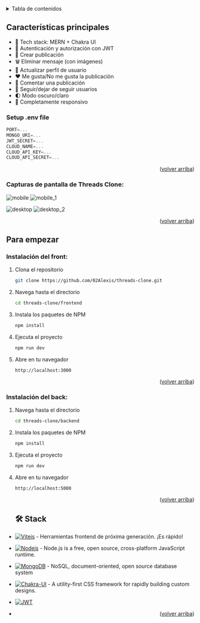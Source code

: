 <a name="readme-top"></a>

<details>
<summary>Tabla de contenidos</summary>

1. [Características principales](#características-principales)
2. [Para empezar](#para-empezar)
   - [Instalación del front](#instalación-del-front)
   - [Instalación del back](#instalación-del-back)

</details>

## Características principales

-  🌟 Tech stack: MERN  + Chakra UI
-  🎃 Autenticación y autorización con JWT
-  📝 Crear publicación
-  🗑️ Eliminar mensaje (con imágenes)
- 💱 Actualizar perfil de usuario
- ❤️ Me gusta/No me gusta la publicación
- 💬 Comentar una publicación
- 👥 Seguir/dejar de seguir usuarios
- 🌓 Modo oscuro/claro
- 📱 Completamente responsivo


### Setup .env file

```js
PORT=...
MONGO_URI=...
JWT_SECRET=...
CLOUD_NAME=...
CLOUD_API_KEY=...
CLOUD_API_SECRET=...
```

<p align="right">(<a href="#readme-top">volver arriba</a>)</p>

### Capturas de pantalla de Threads Clone:


![mobile](https://github.com/02Alexis/threads-clone/assets/99287560/10376522-e80d-4532-b8db-f4693446d2ce)
![mobile_1](https://github.com/02Alexis/threads-clone/assets/99287560/b67152d7-26ad-4575-a934-a11534fb10b8)

![desktop](https://github.com/02Alexis/threads-clone/assets/99287560/fd83a154-6af8-410e-adbb-ec5c4dd42da9)
![desktop_2](https://github.com/02Alexis/threads-clone/assets/99287560/0f334096-0a09-4527-9b41-dfa34d3b4630)

<p align="right">(<a href="#readme-top">volver arriba</a>)</p>

## Para empezar

### Instalación del front:

1. Clona el repositorio

   ```sh
   git clone https://github.com/02Alexis/threads-clone.git
   ```

2. Navega hasta el directorio

   ```sh
   cd threads-clone/frontend
   ```
3. Instala los paquetes de NPM

   ```sh
   npm install
   ```

4. Ejecuta el proyecto

   ```sh
   npm run dev
   ```

5. Abre en tu navegador
   ```
   http://localhost:3000
   ```

<p align="right">(<a href="#readme-top">volver arriba</a>)</p>

### Instalación del back:

1. Navega hasta el directorio

   ```sh
   cd threads-clone/backend
   ```
3. Instala los paquetes de NPM

   ```sh
   npm install
   ```

4. Ejecuta el proyecto

   ```sh
   npm run dev
   ```

5. Abre en tu navegador
   ```
   http://localhost:5000
   ```

   <p align="right">(<a href="#readme-top">volver arriba</a>)</p>

   ## 🛠️ Stack

- [![Vitejs][vite-badge]][vite-url] - Herramientas frontend de próxima generación. ¡Es rápido!
- [![Nodejs][node-badge]][node-url] - Node.js is a free, open source, cross-platform JavaScript runtime.
- [![MongoDB][MongoDB-badge]][MongoDB-url] - NoSQL, document-oriented, open source database system
- [![Chakra-UI][chakra-badge]][chakra-url] - A utility-first CSS framework for rapidly building custom designs.
- [![JWT][JWT-badge]][JWT-url]

- <p align="right">(<a href="#readme-top">volver arriba</a>)</p>

[vite-url]: https://vitejs.dev/guide/
[node-url]: https://nodejs.org/en
[tailwind-url]: https://tailwindcss.com/
[chakra-url]: https://chakra-ui.com/getting-started
[JWT-url]: https://jwt.io/libraries
[vite-badge]: https://img.shields.io/badge/vite-%23646CFF.svg?style=for-the-badge&logo=vite&logoColor=white
[node-badge]: https://img.shields.io/badge/node.js-6DA55F?style=for-the-badge&logo=node.js&logoColor=white
[JWT-badge]: https://img.shields.io/badge/JWT-black?style=for-the-badge&logo=JSON%20web%20tokens
[chakra-badge]: https://img.shields.io/badge/chakra-%234ED1C5.svg?style=for-the-badge&logo=chakraui&logoColor=white
[MongoDB-badge]: https://img.shields.io/badge/MongoDB-%234ea94b.svg?style=for-the-badge&logo=mongodb&logoColor=white
[MongoDB-url]: https://mongoosejs.com/docs/
